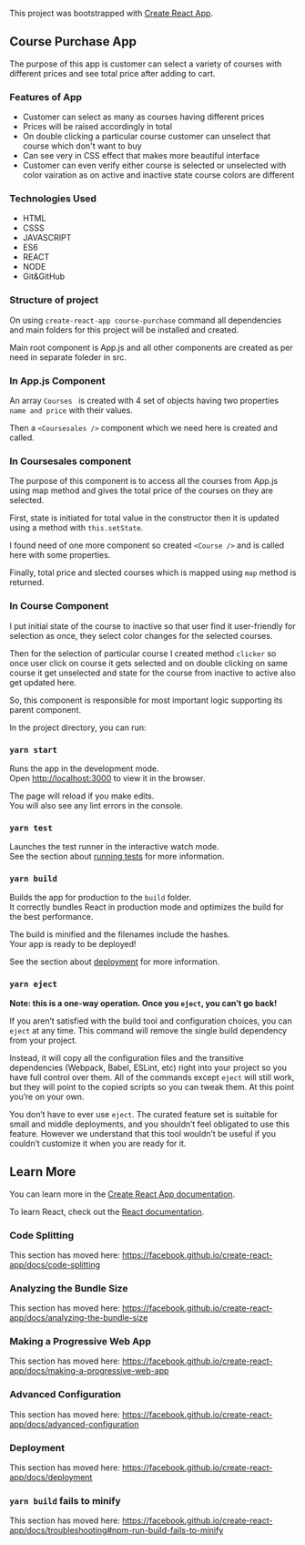 This project was bootstrapped with [Create React App](https://github.com/facebook/create-react-app).

## Course Purchase App

The purpose of this app is customer can select a variety of courses with different prices and see total price after adding to cart. 

### Features of App
- Customer can select as many as courses having different prices
- Prices will be raised accordingly in total
- On double clicking a particular course customer can unselect that course which  don't want to buy
- Can see very in CSS effect that makes more beautiful interface
- Customer can even verify either course is selected or unselected with color vairation as on active and inactive state course colors are different

### Technologies Used
- HTML
- CSSS
- JAVASCRIPT
- ES6
- REACT
- NODE
- Git&GitHub

### Structure of project

On using `create-react-app course-purchase` command all dependencies and main folders for this project will be installed and created. 

Main root component is   App.js and all other components are created as per need in separate foleder in src.

### In App.js Component

An array `Courses ` is created with 4 set of objects having two properties `name and price` with their values.

Then a `<Coursesales />` component which we need here is created and called.

### In Coursesales component
 
 The purpose of this component is to access all the courses from App.js using map method and gives the total price of the courses on they are selected.
 
 First, state is initiated for total value in the constructor then it is updated using a method with `this.setState`.
 
 I found need of one more component so created `<Course />` and is called here with some properties.
 
 Finally, total price and slected courses which is mapped using `map` method is returned.
 
### In Course Component
I put initial state of the course to inactive so that user find it user-friendly for selection as once, they select color changes for the selected courses.

Then for the selection of particular course I created method `clicker` so once user click on course it gets selected and on double clicking on same course it get unselected and state for the course from inactive to active also get updated here.

So, this component is responsible for most important logic supporting its parent component.





In the project directory, you can run:

### `yarn start`

Runs the app in the development mode.<br />
Open [http://localhost:3000](http://localhost:3000) to view it in the browser.

The page will reload if you make edits.<br />
You will also see any lint errors in the console.

### `yarn test`

Launches the test runner in the interactive watch mode.<br />
See the section about [running tests](https://facebook.github.io/create-react-app/docs/running-tests) for more information.

### `yarn build`

Builds the app for production to the `build` folder.<br />
It correctly bundles React in production mode and optimizes the build for the best performance.

The build is minified and the filenames include the hashes.<br />
Your app is ready to be deployed!

See the section about [deployment](https://facebook.github.io/create-react-app/docs/deployment) for more information.

### `yarn eject`

**Note: this is a one-way operation. Once you `eject`, you can’t go back!**

If you aren’t satisfied with the build tool and configuration choices, you can `eject` at any time. This command will remove the single build dependency from your project.

Instead, it will copy all the configuration files and the transitive dependencies (Webpack, Babel, ESLint, etc) right into your project so you have full control over them. All of the commands except `eject` will still work, but they will point to the copied scripts so you can tweak them. At this point you’re on your own.

You don’t have to ever use `eject`. The curated feature set is suitable for small and middle deployments, and you shouldn’t feel obligated to use this feature. However we understand that this tool wouldn’t be useful if you couldn’t customize it when you are ready for it.

## Learn More

You can learn more in the [Create React App documentation](https://facebook.github.io/create-react-app/docs/getting-started).

To learn React, check out the [React documentation](https://reactjs.org/).

### Code Splitting

This section has moved here: https://facebook.github.io/create-react-app/docs/code-splitting

### Analyzing the Bundle Size

This section has moved here: https://facebook.github.io/create-react-app/docs/analyzing-the-bundle-size

### Making a Progressive Web App

This section has moved here: https://facebook.github.io/create-react-app/docs/making-a-progressive-web-app

### Advanced Configuration

This section has moved here: https://facebook.github.io/create-react-app/docs/advanced-configuration

### Deployment

This section has moved here: https://facebook.github.io/create-react-app/docs/deployment

### `yarn build` fails to minify

This section has moved here: https://facebook.github.io/create-react-app/docs/troubleshooting#npm-run-build-fails-to-minify
